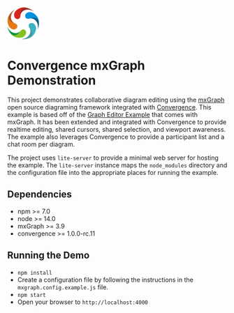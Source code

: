 <img src="logo.png" height="75"/>

# Convergence mxGraph Demonstration
This project demonstrates collaborative diagram editing using the [mxGraph](https://github.com/jgraph/mxgraph) open source diagraming framework integrated with [Convergence](https://convergence.io). This example is based off of the [Graph Editor Example](https://github.com/jgraph/mxgraph/tree/master/javascript/examples/grapheditor) that comes with mxGraph. It has been extended and integrated with Convergence to provide realtime editing, shared cursors, shared selection, and viewport awareness. The example also leverages Convergence to provide a participant list and a chat room per diagram.

The project uses `lite-server` to provide a minimal web server for hosting the example. The `lite-server` instance maps the `node_modules` directory and the configuration file into the appropriate places for running the example.

## Dependencies

* npm >= 7.0
* node >= 14.0
* mxGraph >= 3.9
* convergence >= 1.0.0-rc.11

## Running the Demo

* `npm install`
* Create a configuration file by following the instructions in the `mxgraph.config.example.js` file.
* `npm start`
* Open your browser to `http://localhost:4000` 